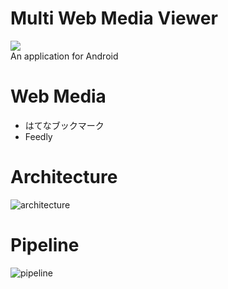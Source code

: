 # Multi Web Media Viewer
[![](https://github.com/umatoma/multiwebmediaviewer/workflows/Android%20CI/badge.svg)](https://github.com/umatoma/multiwebmediaviewer/actions?query=workflow%3A%22Android+CI%22)  
An application for Android

# Web Media
- はてなブックマーク
- Feedly

# Architecture
![architecture](https://user-images.githubusercontent.com/7200238/70391734-ae5d2300-1a1b-11ea-8c0f-bacbf97737ca.png)

# Pipeline
![pipeline](https://user-images.githubusercontent.com/7200238/70861018-fd4f0f00-1f6b-11ea-8659-175564021b18.png)
